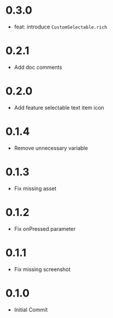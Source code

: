 # 0.3.0
- feat: introduce `CustomSelectable.rich`

# 0.2.1
- Add doc comments

# 0.2.0
- Add feature selectable text item icon

# 0.1.4
- Remove unnecessary variable

# 0.1.3
- Fix missing asset

# 0.1.2
- Fix onPressed parameter

# 0.1.1
- Fix missing screenshot

# 0.1.0
- Initial Commit